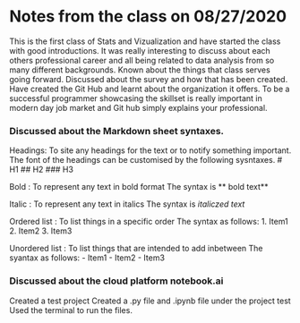 # Notes from the class on 08/27/2020

This is the first class of Stats and Vizualization and have started the class with good introductions.
It was really interesting to discuss about each others professional career and all being related to data analysis from so many different backgrounds.
Known about the things that class serves going forward.
Discussed about the survey and how that has been created.
Have created the Git Hub and learnt about the organization it offers.
To be a successful programmer showcasing the skillset is really important in modern day job market and Git hub simply explains your professional.

### Discussed about the Markdown sheet syntaxes.

Headings: To site any headings for the text or to notify something important.
   The font of the headings can be customised by the following sysntaxes.
    # H1 
    ## H2
    ### H3
    
Bold : To represent any text in bold format
  The syntax is ** bold text**
  
Italic : To represent any text in italics
  The syntax is *italiczed text*
 
Ordered list : To list things in a specific order
  The syntax as follows: 
    1. Item1
    2. Item2
    3. Item3
   
Unordered list : To list things that are intended to add inbetween 
  The syantax as follows:
    - Item1
    - Item2
    - Item3
    
 ### Discussed about the cloud platform notebook.ai
 Created a test project 
 Created a .py file and .ipynb file under the project test
 Used the terminal to run the files.
      
